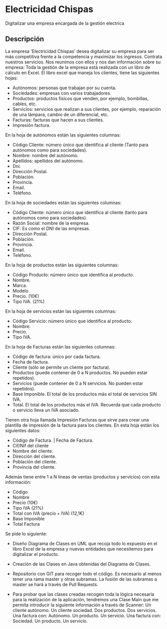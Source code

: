 # Electricidad Chispas

Digitalizar una empresa encargada de la gestión electrica

## Descripción

La empresa ‘Electricidad Chispas’ desea digitalizar su empresa para ser más competitiva frente a la
competencia y maximizar los ingresos. Contrata nuestros servicios.
Nos reunimos con ellos y nos dan información sobre su empresa:
Toda la gestión de la empresa está realizada con un libro de cálculo en Excel. 
El libro excel que maneja los clientes, tiene las siguientes hojas:

- Autónomos: personas que trabajan por su cuenta.
- Sociedades: empresas con varios trabajadores.
- Productos: productos físicos que venden, por ejemplo, bombillas, cables, etc.
- Servicios: servicios que realizan a sus clientes, por ejemplo, reparación de una lámpara, cambio de un diferencial, etc.
- Facturas: facturas que hacen a sus clientes.
- Impresión factura.

En la hoja de autónomos están las siguientes columnas:
- Código Cliente: número único que identifica al cliente (Tanto para autónomos como para sociedades).
- Nombre: nombre del autónomo. 
- Apellidos: apellidos del autónomo.
- Dni.
- Dirección Postal.
- Población.
- Provincia.
- Email.
- Teléfono.

En la hoja de sociedades están las siguientes columnas:
- Código Cliente: número único que identifica al cliente (tanto para autónomos como para sociedades).
- Razón Social: nombre de la empresa.
- CIF: Es como el DNI de las empresas.
- Dirección Postal.
- Población.
- Provincia.
- Email.
- Teléfono.

En la hoja de productos están las siguientes columnas:
- Código Producto: número único que identifica al producto.
- Nombre.
- Marca.
- Modelo.
- Precio. (10€)
- Tipo IVA. (21%)

En la hoja de servicios están las siguientes columnas:
- Código Servicio: número único que identifica al producto.
- Nombre.
- Precio.
- Tipo IVA.

En la hoja de Facturas están las siguientes columnas:
- Código de factura: único por cada factura.
- Fecha de factura.
- Cliente (sólo se permite un cliente por factura).
- Productos (puede contener de 0 a N productos. No pueden estar repetidos).
- Servicios (puede contener de 0 a N servicios. No pueden estar repetidos).
- Base Imponible. El total de los productos más el total de servicios SIN IVA.
- Total. El total de los productos más el IVA. Recuerda que cada producto o servicio lleva un IVA asociado.

Tienen otra hoja llamada Impresión Facturas que sirve para crear una plantilla de impresión 
de la factura para los clientes. En esta hoja están los siguientes datos:

- Código de Factura. | Fecha de Factura. 
- Cif/Nif del cliente 
- Nombre del cliente. 
- Dirección del cliente. 
- Población del cliente. 
- Provincia del cliente.

Además tiene entre 1 a N líneas de ventas (productos y servicios) con esta información:
- Código 
- Nombre 
- Precio (10€)
- Tipo IVA (21%)
- Total con IVA (precio + IVA) (12,1€)
- Base Imponible 
- Total Factura


Se pide lo siguiente:

- Diseño Diagrama de Clases en UML que recoja todo lo expuesto en el libro Excel de la
empresa y nuevas entidades que necesitemos para digitalizar el producto.

- Creación de las Clases en Java obtenidas del Diagrama de Clases.
- Repositorio con GIT para recoger todo el código. Es necesario al menos tener una rama
master y otras subramas. La fusión de las subramas a master se hará a través de Pull
Requests.
- Para probar que las clases creadas recogen toda la lógica necesaria para la realización de la
aplicación, tendremos una Clase Main que me permita introducir la siguiente información a
través de Scanner:
Un cliente autónomo.
Un cliente sociedad.
Dos productos.
Dos servicios.
Una factura con:
Autónomo.
Un producto.
Un servicio.
Una factura con:
Sociedad.
Un producto.
Un servicio.
